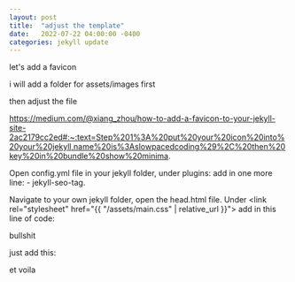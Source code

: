 ```yaml
---
layout: post
title:  "adjust the template"
date:   2022-07-22 04:00:00 -0400
categories: jekyll update
---
```


let's add a favicon

i will add a folder for assets/images first

then adjust the file

https://medium.com/@xiang_zhou/how-to-add-a-favicon-to-your-jekyll-site-2ac2179cc2ed#:~:text=Step%201%3A%20put%20your%20icon%20into%20your%20jekyll,name%20is%3Aslowpacedcoding%29%2C%20then%20key%20in%20bundle%20show%20minima.


Open config.yml file in your jekyll folder, under plugins: add in one more line: - jekyll-seo-tag.

Navigate to your own jekyll folder, open the head.html file. Under <link rel="stylesheet" href="{{ "/assets/main.css" | relative_url }}"> add in this line of code:

<link rel="shortcut icon" type="image/png" href="favicon.png">

bullshit

just add this:
  <link rel="stylesheet" href="{{ "/assets/main.css" | relative_url }}">
  <link rel="shortcut icon" type="image/png" href="assets/favicon.png">

  et voila

